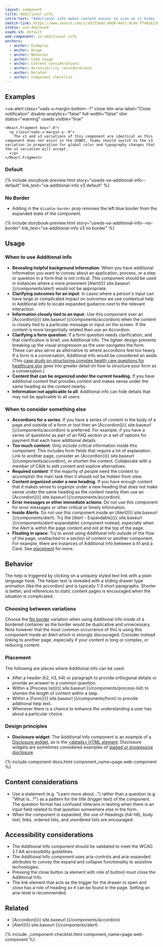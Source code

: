 ```yaml
---
layout: component
title: Additional info
intro-text: "Additional info makes content easier to scan as it hides information that may not be applicable to all users or situations. We use the Additional info component to situate plain language help at the point of the process where it is most relevant."
sketch-link: https://www.sketch.com/s/a52734dd-00d0-44f1-9c9e-ff4016130e5c/p/C28D2A57-71E4-4EDF-8FBA-87C6D858BF60/canvas
status: use-deployed
uswds-v3: default
web-component: va-additional-info
anchors:
  - anchor: Examples
  - anchor: Usage
  - anchor: Behavior
  - anchor: Code usage
  - anchor: Content considerations
  - anchor: Accessibility considerations
  - anchor: Related
  - anchor: Component checklist
---
```


## Examples

<va-alert
    class="vads-u-margin-bottom--1"
    close-btn-aria-label="Close notification"
    disable-analytics="false"
    full-width="false"
    slim
    status="warning"
    uswds
    visible="true"
  >
    <React.Fragment key=".0">
      <p class="vads-u-margin-y--0">
        The v1 and v3 variations of this component are identical as this component does not exist in the USWDS. Teams should switch to the v3 variation in preparation for global color and typography changes that the v3 variation will accept. 
      </p>
    </React.Fragment>
  </va-alert>

### Default

{% include storybook-preview.html  story="uswds-va-additional-info--default" link_text="va-additional-info v3 default" %}

### No Border

* Adding in the `disable-border` prop removes the left blue border from the expanded state of the component.

{% include storybook-preview.html story="uswds-va-additional-info--no-border" link_text="va-additional-info v3 no border" %}

## Usage

### When to use Additional info

* **Revealing helpful background information**: When you have additional information you want to convey about an application, process, or a step or question in a form that is not critical. This component should be used in instances where a more prominent [Alert]({{ site.baseurl }}/components/alert) would not be appropriate.
* **Clarifying outcomes for an input**: In cases where a person's input can have large or complicated impact on outcomes we use contextual help in Additional info to locate expanded guidance next to the relevant interaction.
* **Information closely tied to an input.** Use this component over an [Accordion]({{ site.baseurl }}/components/accordion) when the content is closely tied to a particular message or input on the screen. If the content is more tangentially related then use an Accordion.
* **Clarifying a form question**: If a form question needs clarification, and that clarification is brief, use Additional info. The lighter design prevents breaking up the visual progression as the user navigates the form. These can also serve as alternative to where accordions feel too heavy. If a form is a conversation, Additional info would be considered an aside. (This <a href="https://blog.navapbc.com/structuring-a-complex-eligibility-form-for-healthcare-gov-37d79a5ad6">case study on structuring complex health care questions for healthcare.gov</a> goes into greater detail on how to structure your form as a conversation.)
* **Content that can be organized under the current heading.** If you have additional content that provides context and makes sense under the same heading as the content nearby.
* **Information not applicable to all**: Additional info can hide details that may not be applicable to all users.

### When to consider something else

* **Accordions for a series**: If you have a series of content in the body of a page and outside of a form or tool then an [Accordion]({{ site.baseurl }}/components/accordion) is preferred. For example, if you have a series of questions as part of an FAQ section or a set of options for payment that each have additional details.
* **Too much content**: Only include critical information inside this component. This includes form fields that require a lot of explanation. Link to another page, consider an [Accordion]({{ site.baseurl }}/components/accordion), or shorten the content. Collaborate with a member of CAIA to edit content and explore alternatives.
* **Required content**: If the majority of people need the content to accomplish the main task then it should not be hidden from view.
* **Content organized under a new heading.** If you have enough content that it makes sense to organize under a new heading that does not make sense under the same heading as the content nearby then use an [Accordion]({{ site.baseurl }}/components/accordion).
* **Error messages or other immediate actions**: Do not use this component for error messages or other critical or timely information.
* **Inside Alerts**: Do not use this component inside an [Alert]({{ site.baseurl }}/components/alert). Try the [Alert - Expandable]({{ site.baseurl }}/components/alert-expandable) component instead, especially when the Alert is within the page content and not at the top of the page.
* **Floating in space**: Try to avoid using Additional info outside of the flow of the page, unattached to a section of content or another component. For example, there are instances of Additional info between a h1 and a Card. See [placement](#placement) for more.

## Behavior

The help is triggered by clicking on a uniquely styled text link with a plain language hook. The helper text is revealed with a sliding drawer type animation (like the accordion) and is typically 1-3 short paragraphs. Shorter is better, and references to static content pages is encouraged when the situation is complicated.

### Choosing between variations

Choose the [No border](#no-border) variation when using Additional info inside of a bordered container as the border would be duplicative and unnecessary. Note however that the most common occurrence of this is using this component inside an Alert which is strongly discouraged. Consider instead linking to another page, especially if your content is long or complex, or reducing content.

### Placement

The following are places where Additional info can be used:

* After a header (h2, h3, h4) or paragraph to provide orthogonal details or provide an answer to a common question.
* Within a [Process list]({{ site.baseurl }}/components/process-list) to shorten the length of content within a step.
* Within a [Form]({{ site.baseurl }}/components/form) to provide additional help text.
* Whenever there is a chance to enhance the understanding a user has about a particular choice.

### Design principles

* **Disclosure widget**: The Additional Info component is an example of a [Disclosure widget](https://en.wikipedia.org/wiki/Disclosure_widget), as is the [&lt;details&gt; HTML element](https://developer.mozilla.org/en-US/docs/Web/HTML/Element/details). Disclosure widgets are sometimes considered examples of [staged or progressive disclosure](https://www.nngroup.com/articles/progressive-disclosure/).

{% include component-docs.html component_name=page.web-component %}

## Content considerations

* Use a statement (e.g. "Learn more about...") rather than a question (e.g. "What is...?") as a pattern for the title (trigger text) of the component. The question format has confused Veterans in testing when there is an input field related to that question somewhere else in the form. 
* When the component is expanded, the use of Headings (h4-h6), body text, links, ordered lists, and unordered lists are encouraged.

## Accessibility considerations

* The Additional Info component should be validated to meet the WCAG 2.1 AA accessibility guidelines.
* The Additional Info component uses aria-controls and aria-expanded attributes to convey the expand and collapse functionality to assistive technologies.
* Pressing the close button (a element with role of button) must close the Additional Info.
* The link element that acts as the trigger for the drawer to open and close has a role of heading so it can be found in the page. Setting an aria-level is recommended.

## Related

* [Accordion]({{ site.baseurl }}/components/accordion)
* [Alert]({{ site.baseurl }}/components/alert)

{% include _component-checklist.html component_name=page.web-component %}